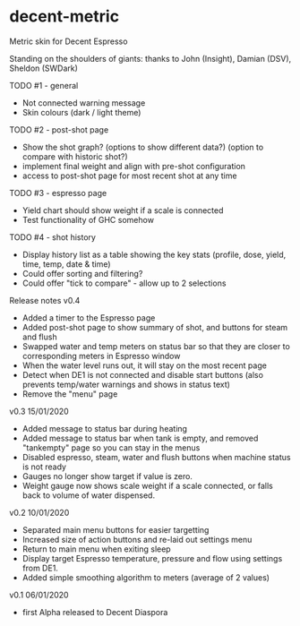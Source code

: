 # decent-metric
Metric skin for Decent Espresso

Standing on the shoulders of giants: thanks to John (Insight), Damian (DSV), Sheldon (SWDark)

TODO #1 - general
- Not connected warning message
- Skin colours (dark / light theme)

TODO #2 - post-shot page
- Show the shot graph? (options to show different data?) (option to compare with historic shot?)
- implement final weight and align with pre-shot configuration
- access to post-shot page for most recent shot at any time

TODO #3 - espresso page
- Yield chart should show weight if a scale is connected
- Test functionality of GHC somehow

TODO #4 - shot history
- Display history list as a table showing the key stats (profile, dose, yield, time, temp, date & time)
- Could offer sorting and filtering?
- Could offer "tick to compare" - allow up to 2 selections



Release notes
v0.4 
- Added a timer to the Espresso page
- Added post-shot page to show summary of shot, and buttons for steam and flush
- Swapped water and temp meters on status bar so that they are closer to corresponding meters in Espresso window
- When the water level runs out, it will stay on the most recent page
- Detect when DE1 is not connected and disable start buttons (also prevents temp/water warnings and shows in status text)
- Remove the "menu" page

v0.3 15/01/2020
- Added message to status bar during heating
- Added message to status bar when tank is empty, and removed "tankempty" page so you can stay in the menus
- Disabled espresso, steam, water and flush buttons when machine status is not ready
- Gauges no longer show target if value is zero.
- Weight gauge now shows scale weight if a scale connected, or falls back to volume of water dispensed.

v0.2 10/01/2020
- Separated main menu buttons for easier targetting
- Increased size of action buttons and re-laid out settings menu
- Return to main menu when exiting sleep
- Display target Espresso temperature, pressure and flow using settings from DE1.
- Added simple smoothing algorithm to meters (average of 2 values)

v0.1 06/01/2020
- first Alpha released to Decent Diaspora
